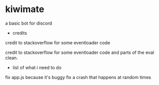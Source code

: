 # kiwimate
a basic bot for discord


- credits

credit to stackoverflow for some eventloader code

credit to stackoverflow for some eventloader code and parts of the eval clean.


- list of what i need to do

fix app.js because it's buggy
fix a crash that happens at random times